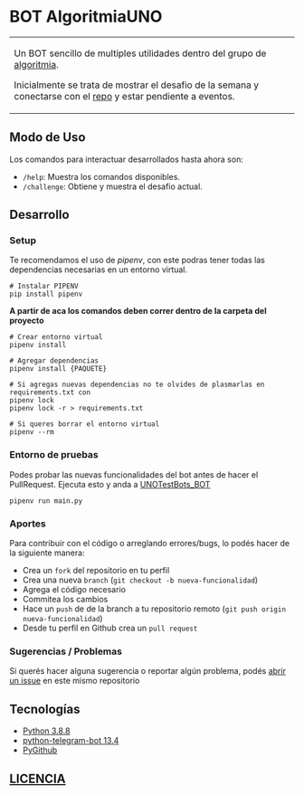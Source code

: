 # BOT AlgoritmiaUNO

<table>
<tr>
<td>

Un BOT sencillo de multiples utilidades dentro del grupo de [algoritmia](https://t.me/algoritmiaUNO).

Inicialmente se trata de mostrar el desafio de la semana y conectarse con el [repo](https://github.com/gnuno/algoritmia) y estar pendiente a eventos.
</td>
</tr>
</table>


## Modo de Uso
Los comandos para interactuar desarrollados hasta ahora son:

* `/help`: Muestra los comandos disponibles.
* `/challenge`: Obtiene y muestra el desafio actual.


## Desarrollo

### Setup

Te recomendamos el uso de *pipenv*, con este podras tener todas las dependencias necesarias en un entorno virtual.
```
# Instalar PIPENV
pip install pipenv
```

**A partir de aca los comandos deben correr dentro de la carpeta del proyecto**
```
# Crear entorno virtual 
pipenv install

# Agregar dependencias 
pipenv install {PAQUETE}

# Si agregas nuevas dependencias no te olvides de plasmarlas en requirements.txt con
pipenv lock 
pipenv lock -r > requirements.txt

# Si queres borrar el entorno virtual
pipenv --rm
```

### Entorno de pruebas

Podes probar las nuevas funcionalidades del bot antes de hacer el PullRequest.
Ejecuta esto y anda a [UNOTestBots_BOT](http://t.me/UNOTestBots_BOT)
```
pipenv run main.py
```

### Aportes

Para contribuir con el código o arreglando errores/bugs, lo podés hacer de la siguiente manera:

* Crea un `fork` del repositorio en tu perfil
* Crea una nueva `branch` (`git checkout -b nueva-funcionalidad`)
* Agrega el código necesario
* Commitea los cambios
* Hace un `push` de de la branch a tu repositorio remoto (`git push origin nueva-funcionalidad`)
* Desde tu perfil en Github crea un `pull request` 

### Sugerencias / Problemas

Si querés hacer alguna sugerencia o reportar algún problema, podés [abrir un issue](https://github.com/gnuno/bot-tg-algoritmia/issues/new) en este mismo repositorio


## Tecnologías

* [Python 3.8.8](https://www.python.org)
* [python-telegram-bot 13.4](https://github.com/python-telegram-bot/python-telegram-bot)
* [PyGithub](https://pygithub.readthedocs.io/en/latest/)


## [LICENCIA](https://github.com/gnuno/bot-tg-algoritmia/blob/main/LICENSE)

